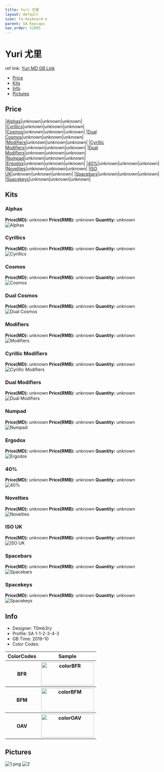 ```yaml
---
title: Yuri 尤里
layout: default
icon: fa-keyboard-o
parent: SA Keycaps
nav_order: 31005
---
```


# Yuri 尤里

ref link: [Yuri MD GB Link]()

* [Price](#price)
* [Kits](#kits)
* [Info](#info)
* [Pictures](#pictures)


## Price  
|[Alphas](#alphas)|unknown|unknown|unknown|
|[Cyrillics](#cyrillics)|unknown|unknown|unknown|
|[Cosmos](#cosmos)|unknown|unknown|unknown|
|[Dual Cosmos](#dual-cosmos)|unknown|unknown|unknown|
|[Modifiers](#modifiers)|unknown|unknown|unknown|
|[Cyrillic Modifiers](#cyrillic-modifiers)|unknown|unknown|unknown|
|[Dual Modifiers](#dual-modifiers)|unknown|unknown|unknown|
|[Numpad](#numpad)|unknown|unknown|unknown|
|[Ergodox](#ergodox)|unknown|unknown|unknown|
|[40%](#40%)|unknown|unknown|unknown|
|[Novelties](#novelties)|unknown|unknown|unknown|
|[ISO UK](#iso-uk)|unknown|unknown|unknown|
|[Spacebars](#spacebars)|unknown|unknown|unknown|
|[Spacekeys](#spacekeys)|unknown|unknown|unknown|


## Kits
### Alphas
**Price(MD):** unknown    **Price(RMB):** unknown    **Quantity:** unknown  
<img src="{{ 'assets/images/sa-keycaps/yuri/kits_pics/alphas.png' | relative_url }}" alt="Alphas" class="image featured">

### Cyrillics
**Price(MD):** unknown    **Price(RMB):** unknown    **Quantity:** unknown  
<img src="{{ 'assets/images/sa-keycaps/yuri/kits_pics/cyrillics.png' | relative_url }}" alt="Cyrillics" class="image featured">

### Cosmos
**Price(MD):** unknown    **Price(RMB):** unknown    **Quantity:** unknown  
<img src="{{ 'assets/images/sa-keycaps/yuri/kits_pics/cosmos.png' | relative_url }}" alt="Cosmos" class="image featured">

### Dual Cosmos
**Price(MD):** unknown    **Price(RMB):** unknown    **Quantity:** unknown  
<img src="{{ 'assets/images/sa-keycaps/yuri/kits_pics/dual-cosmos.png' | relative_url }}" alt="Dual Cosmos" class="image featured">

### Modifiers
**Price(MD):** unknown    **Price(RMB):** unknown    **Quantity:** unknown  
<img src="{{ 'assets/images/sa-keycaps/yuri/kits_pics/modifiers.png' | relative_url }}" alt="Modifiers" class="image featured">

### Cyrillic Modifiers
**Price(MD):** unknown    **Price(RMB):** unknown    **Quantity:** unknown  
<img src="{{ 'assets/images/sa-keycaps/yuri/kits_pics/cyrillic-modifiers.png' | relative_url }}" alt="Cyrillic Modifiers" class="image featured">

### Dual Modifiers
**Price(MD):** unknown    **Price(RMB):** unknown    **Quantity:** unknown  
<img src="{{ 'assets/images/sa-keycaps/yuri/kits_pics/dual-modifiers.png' | relative_url }}" alt="Dual Modifiers" class="image featured">

### Numpad
**Price(MD):** unknown    **Price(RMB):** unknown    **Quantity:** unknown  
<img src="{{ 'assets/images/sa-keycaps/yuri/kits_pics/numpad.png' | relative_url }}" alt="Numpad" class="image featured">

### Ergodox
**Price(MD):** unknown    **Price(RMB):** unknown    **Quantity:** unknown  
<img src="{{ 'assets/images/sa-keycaps/yuri/kits_pics/ergodox.png' | relative_url }}" alt="Ergodox" class="image featured">

### 40%
**Price(MD):** unknown    **Price(RMB):** unknown    **Quantity:** unknown  
<img src="{{ 'assets/images/sa-keycaps/yuri/kits_pics/40%.png' | relative_url }}" alt="40%" class="image featured">

### Novelties
**Price(MD):** unknown    **Price(RMB):** unknown    **Quantity:** unknown  
<img src="{{ 'assets/images/sa-keycaps/yuri/kits_pics/novelties.png' | relative_url }}" alt="Novelties" class="image featured">

### ISO UK
**Price(MD):** unknown    **Price(RMB):** unknown    **Quantity:** unknown  
<img src="{{ 'assets/images/sa-keycaps/yuri/kits_pics/iso-uk.png' | relative_url }}" alt="ISO UK" class="image featured">

### Spacebars
**Price(MD):** unknown    **Price(RMB):** unknown    **Quantity:** unknown  
<img src="{{ 'assets/images/sa-keycaps/yuri/kits_pics/spacebars.png' | relative_url }}" alt="Spacebars" class="image featured">

### Spacekeys
**Price(MD):** unknown    **Price(RMB):** unknown    **Quantity:** unknown  
<img src="{{ 'assets/images/sa-keycaps/yuri/kits_pics/spacekeys.png' | relative_url }}" alt="Spacekeys" class="image featured">


## Info
* Designer: T0mb3ry
* Profile: SA 1-1-2-3-4-3
* GB Time: 2019-10
* Color Codes:  
<table style="width:100%">
  <tr>
    <th>ColorCodes</th>
    <th>Sample</th>
  </tr>
  <tr>
    <th>BFR</th>
    <th><img src="{{ 'assets/images/sa-keycaps/SP_ColorCodes/abs/SP_Abs_ColorCodes_BFR.png' | relative_url }}" alt="colorBFR" height="75" width="170"></th>
  </tr>
  <tr>
    <th>BFM</th>
    <th><img src="{{ 'assets/images/sa-keycaps/SP_ColorCodes/abs/SP_Abs_ColorCodes_BFM.png' | relative_url }}" alt="colorBFM" height="75" width="170"></th>
  </tr>
  <tr>
    <th>OAV</th>
    <th><img src="{{ 'assets/images/sa-keycaps/SP_ColorCodes/abs/SP_Abs_ColorCodes_OAV.png' | relative_url }}" alt="colorOAV" height="75" width="170"></th>
  </tr>
</table>


## Pictures
<img src="{{ 'assets/images/sa-keycaps/yuri/rendering_pics/1.png' | relative_url }}" alt="1.png" class="image featured">
<img src="{{ 'assets/images/sa-keycaps/yuri/rendering_pics/2.jpg' | relative_url }}" alt="2" class="image featured">
